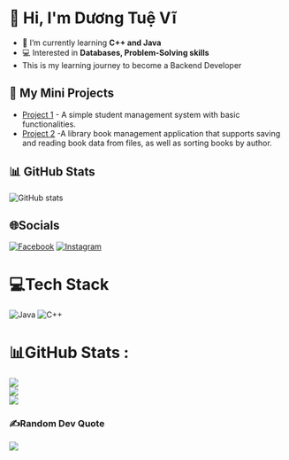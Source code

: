 
# 👋 Hi, I'm Dương Tuệ Vĩ

- 🌱 I’m currently learning **C++ and Java**
- 💻 Interested in **Databases, Problem-Solving skills**
- This is my learning journey to become a Backend Developer


## 🚀 My Mini Projects
- [Project 1](https://github.com/viduong06/QuanLySinhVien) - A simple student management system with basic functionalities.
- [Project 2](https://github.com/viduong06/LibraryBook) -A library book management application that supports saving and reading book data from files, as well as sorting books by author.

## 📊 GitHub Stats
![GitHub stats](https://github-readme-stats.vercel.app/api?username=duongtv&show_icons=true&theme=radical)

## 🌐Socials
[![Facebook](https://img.shields.io/badge/Facebook-%231877F2.svg?logo=Facebook&logoColor=white)](https://facebook.com/https://www.facebook.com/vi.duong.hehe) [![Instagram](https://img.shields.io/badge/Instagram-%23E4405F.svg?logo=Instagram&logoColor=white)](https://instagram.com/https://www.instagram.com/duongvi.06/) 

# 💻Tech Stack
![Java](https://img.shields.io/badge/java-%23ED8B00.svg?style=for-the-badge&logo=java&logoColor=white) ![C++](https://img.shields.io/badge/c++-%2300599C.svg?style=for-the-badge&logo=c%2B%2B&logoColor=white)
# 📊GitHub Stats :
![](https://github-readme-stats.vercel.app/api?username=viduong06&theme=radical&hide_border=false&include_all_commits=false&count_private=false)<br/>
![](https://github-readme-streak-stats.herokuapp.com/?user=viduong06&theme=radical&hide_border=false)<br/>
![](https://github-readme-stats.vercel.app/api/top-langs/?username=viduong06&theme=radical&hide_border=false&include_all_commits=false&count_private=false&layout=compact)

### ✍️Random Dev Quote
![](https://quotes-github-readme.vercel.app/api?type=horizontal&theme=radical)
